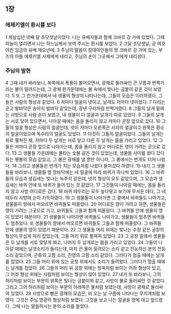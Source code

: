 ## 1장
### 에제키엘이 환시를 보다
1 제삼십년 넷째 달 초닷샛날이었다. 나는 유배자들과 함께 크바르 강 가에 있었다. 그때 하늘이 열리면서 나는 하느님께서 보여 주시는 환시를 보았다.
2 그달 초닷샛날, 곧 여호야킨 임금의 유배 제오년에,
3 주님의 말씀이 칼데아인들의 땅 크바르 강 가에 있는, 부즈의 아들 에제키엘 사제에게 내리고, 주님의 손이 그곳에서 그에게 내리셨다.
### 주님의 발현
4 그때 내가 바라보니, 북쪽에서 폭풍이 불어오면서, 광채로 둘러싸인 큰 구름과 번쩍거리는 불이 밀려드는데, 그 광채 한가운데에는 불 속에서 빛나는 금붙이 같은 것이 보였다.
5 또 그 한가운데에서 네 생물의 형상이 나타나는데, 그들의 모습은 이러하였다. 그들은 사람의 형상과 같았다.
6 저마다 얼굴이 넷이고, 날개도 저마다 넷이었다.
7 다리는 곧고 발바닥은 송아지 발바닥 같았는데, 광낸 구리처럼 반짝거렸다.
8 그들의 날개 밑에는 사방으로 사람 손이 보였고, 네 생물이 다 얼굴과 날개가 따로 있었다.
9 그들의 날개는 서로 닿아 있으면서, 나아갈 때에는 몸을 돌리지 않고 저마다 곧장 앞으로 갔다.
10 그들의 얼굴 형상은 사람의 얼굴인데, 넷이 저마다 오른쪽은 사자의 얼굴이고 왼쪽은 황소의 얼굴이었으며 독수리의 얼굴도 있었다.
11 이것이 그들의 얼굴이었다. 그들의 날개는 위로 펼쳐진 채, 저마다 두 날개는 서로 닿고 다른 두 날개는 몸을 가리고 있었다.
12 그들은 저마다 곧장 앞으로 나아가는데, 몸을 돌리지 않고 어디로든 영이 가려는 곳으로 갔다.
13 그 생물들 가운데에는 불타는 숯불 같은 것이 있었는데, 생물들 사이를 왔다 갔다 하는 횃불의 모습 같았고, 그 불은 광채를 낼 뿐만 아니라, 그 불에서는 번개도 터져 나왔다.
14 그리고 생물들은 번개가 치는 모습처럼 나왔다 들어갔다 하였다.
15 내가 그 생물들을 바라보니, 생물들 옆 땅바닥에는 네 얼굴에 따라 바퀴가 하나씩 있었다.
16 그 바퀴들의 모습과 생김새는 빛나는 녹주석 같은데, 넷의 형상이 모두 같았으며, 그 모습과 생김새는 바퀴 안에 또 바퀴가 들어 있는 것 같았다.
17 그것들이 나아갈 때에는, 몸을 돌리지 않고 사방 어디로든 갔다.
18 바퀴 테두리는 모두 높다랗고 보기에 무서운 데다, 그 네 테두리 사방에 눈이 가득하였다.
19 그 생물들이 나아가면 그 곁에서 바퀴들도 나아가고, 생물들이 땅에서 떠오르면 바퀴들도 떠올랐다.
20 어디로든 영이 가려고 하면, 생물들은 영이 가려는 그곳으로 가고, 바퀴들도 그들과 함께 떠올랐다. 그 바퀴들 안에 생물의 영이 있었기 때문이다.
21 생물들이 나아가면 바퀴들도 나아가고, 생물들이 멈추면 바퀴들도 멈추었다. 또 생물들이 땅에서 떠오르면 바퀴들도 그들과 함께 떠올랐다. 그 바퀴들 안에 생물의 영이 있었기 때문이다.
22 그 생물들 머리 위에는 빛나는 수정 같은 궁창의 형상이 무섭게 자리 잡았는데, 그들 머리 위로 펼쳐져 있었다.
23 그 궁창 밑에서 생물들은 두 날개를 서로 맞닿게 펴고, 나머지 두 날개로는 몸을 가리고 있었다.
24 그들이 나아갈 때에는 날갯소리가 들리는데, 마치 큰 물이 밀려오는 소리 같고 전능하신 분의 천둥소리 같았으며, 군중의 고함 소리, 진영의 고함 소리 같았다. 그러다가 멈출 때에는 날개를 접었다.
25 그들 머리 위에 있는 궁창 위에서도 소리가 들려왔다. 그러다가 멈출 때에는 날개를 접었다.
26 그들의 머리 위 궁창 위에는 청옥처럼 보이는 어좌 형상이 있고, 그 어좌 형상 위에는 사람처럼 보이는 형상이 앉아 있었다.
27 내가 또 바라보니, 그의 허리처럼 보이는 부분의 위쪽은 빛나는 금붙이와 같고, 사방이 불로 둘러싸인 것 같았다. 그리고 그의 허리처럼 보이는 부분의 아래쪽은 불처럼 보였는데, 사방이 광채로 둘러싸여 있었다.
28 사방으로 뻗은 광채의 모습은, 비 오는 날 구름에 나타나는 무지개처럼 보였다. 그것은 주님 영광의 형상처럼 보였다. 그것을 보고 나는 얼굴을 땅에 대고 엎드렸다. 그때 나는 말씀하시는 분의 소리를 들었다.
